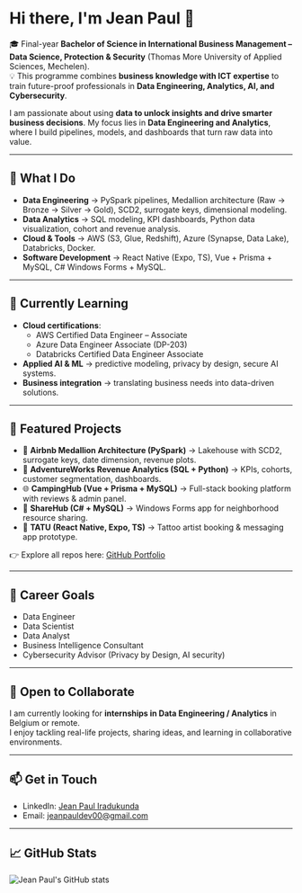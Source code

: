 # Hi there, I'm Jean Paul 👋  

🎓 Final-year **Bachelor of Science in International Business Management – Data Science, Protection & Security** (Thomas More University of Applied Sciences, Mechelen).  
💡   This programme combines **business knowledge with ICT expertise** to train future-proof professionals in **Data Engineering, Analytics, AI, and Cybersecurity**.  

I am passionate about using **data to unlock insights and drive smarter business decisions**. My focus lies in **Data Engineering and Analytics**, where I build pipelines, models, and dashboards that turn raw data into value.  

---

## 🚀 What I Do  
- **Data Engineering** → PySpark pipelines, Medallion architecture (Raw → Bronze → Silver → Gold), SCD2, surrogate keys, dimensional modeling.  
- **Data Analytics** → SQL modeling, KPI dashboards, Python data visualization, cohort and revenue analysis.  
- **Cloud & Tools** → AWS (S3, Glue, Redshift), Azure (Synapse, Data Lake), Databricks, Docker.  
- **Software Development** → React Native (Expo, TS), Vue + Prisma + MySQL, C# Windows Forms + MySQL.  

---

## 🌱 Currently Learning  
- **Cloud certifications**:  
  - AWS Certified Data Engineer – Associate  
  - Azure Data Engineer Associate (DP-203)  
  - Databricks Certified Data Engineer Associate  
- **Applied AI & ML** → predictive modeling, privacy by design, secure AI systems.  
- **Business integration** → translating business needs into data-driven solutions.  

---

## 📂 Featured Projects  
- 🏡 **Airbnb Medallion Architecture (PySpark)** → Lakehouse with SCD2, surrogate keys, date dimension, revenue plots.  
- 🛒 **AdventureWorks Revenue Analytics (SQL + Python)** → KPIs, cohorts, customer segmentation, dashboards.  
- 🌐 **CampingHub (Vue + Prisma + MySQL)** → Full-stack booking platform with reviews & admin panel.  
- 🤝 **ShareHub (C# + MySQL)** → Windows Forms app for neighborhood resource sharing.  
- 🎨 **TATU (React Native, Expo, TS)** → Tattoo artist booking & messaging app prototype.  

👉 Explore all repos here: [GitHub Portfolio](https://github.com/iradukundajp)  

---

## 🎯 Career Goals  
- Data Engineer
- Data Scientist
- Data Analyst  
- Business Intelligence Consultant  
- Cybersecurity Advisor (Privacy by Design, AI security)  

---

## 🤝 Open to Collaborate  
I am currently looking for **internships in Data Engineering / Analytics** in Belgium or remote.  
I enjoy tackling real-life projects, sharing ideas, and learning in collaborative environments.  

---

## 📫 Get in Touch  
- LinkedIn: [Jean Paul Iradukunda](https://www.linkedin.com/in/iradukunda-jean-paul-459ba413b)  
- Email: [jeanpauldev00@gmail.com](mailto:jeanpauldev00@gmail.com)  

---

## 📈 GitHub Stats  
![Jean Paul's GitHub stats](https://github-readme-stats.vercel.app/api?username=iradukundajp&show_icons=true&theme=radical)  

